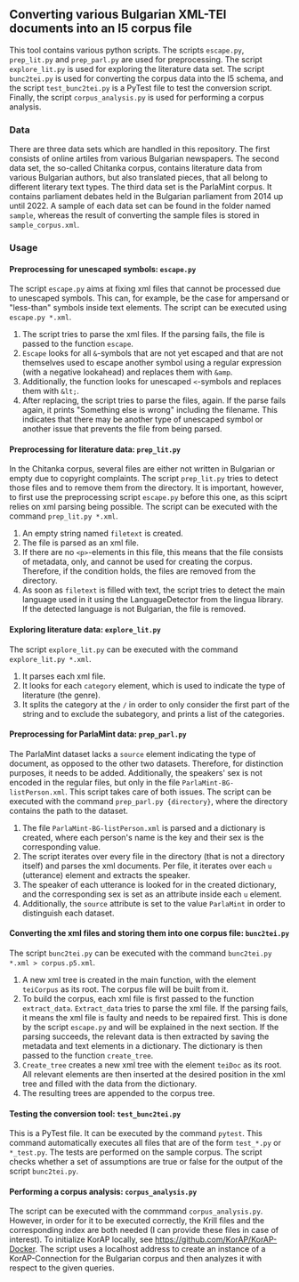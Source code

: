 ## Converting various Bulgarian XML-TEI documents into an I5 corpus file

This tool contains various python scripts. The scripts `escape.py`, `prep_lit.py` and `prep_parl.py` are used for preprocessing. The script `explore_lit.py` is used for exploring the literature data set. The script `bunc2tei.py` is used for converting the corpus data into the I5 schema, and the script `test_bunc2tei.py` is a PyTest file to test the conversion script. Finally, the script `corpus_analysis.py` is used for performing a corpus analysis.

### Data

There are three data sets which are handled in this repository. The first consists of online artiles from various Bulgarian newspapers. The second data set, the so-called Chitanka corpus, contains literature data from various Bulgarian authors, but also translated pieces, that all belong to different literary text types. The third data set is the ParlaMint corpus. It contains parliament debates held in the Bulgarian parliament from 2014 up until 2022. A sample of each data set can be found in the folder named `sample`, whereas the result of converting the sample files is stored in `sample_corpus.xml`.

### Usage

#### Preprocessing for unescaped symbols: `escape.py`
The script `escape.py` aims at fixing xml files that cannot be processed due to unescaped symbols. This can, for example, be the case for ampersand or "less-than" symbols inside text elements. The script can be executed using `escape.py *.xml`.
1. The script tries to parse the xml files. If the parsing fails, the file is passed to the function `escape`. 
2. `Escape` looks for all `&`-symbols that are not yet escaped and that are not themselves used to escape another symbol using a regular expression (with a negative lookahead) and replaces them with `&amp`.
3. Additionally, the function looks for unescaped `<`-symbols and replaces them with `&lt;`.
4. After replacing, the script tries to parse the files, again. If the parse fails again, it prints "Something else is wrong" including the filename. This indicates that there may be another type of unescaped symbol or another issue that prevents the file from being parsed. 

#### Preprocessing for literature data: `prep_lit.py`
In the Chitanka corpus, several files are either not written in Bulgarian or empty due to copyright complaints. The script `prep_lit.py` tries to detect those files and to remove them from the directory. It is important, however, to first use the preprocessing script `escape.py` before this one, as this sciprt relies on xml parsing being possible. The script can be executed with the command `prep_lit.py *.xml`.
1. An empty string named `filetext` is created. 
2. The file is parsed as an xml file. 
3. If there are no `<p>`-elements in this file, this means that the file consists of metadata, only, and cannot be used for creating the corpus. Therefore, if the condition holds, the files are removed from the directory. 
4. As soon as `filetext` is filled with text, the script tries to detect the main language used in it using the LanguageDetector from the lingua library. If the detected language is not Bulgarian, the file is removed. 

#### Exploring literature data: `explore_lit.py`
The script `explore_lit.py` can be executed with the command `explore_lit.py *.xml`. 
1. It parses each xml file. 
2. It looks for each `category` element, which is used to indicate the type of literature (the genre). 
3. It splits the category at the `/` in order to only consider the first part of the string and to exclude the subategory, and prints a list of the categories. 

#### Preprocessing for ParlaMint data: `prep_parl.py`
The ParlaMint dataset lacks a `source` element indicating the type of document, as opposed to the other two datasets. Therefore, for distinction purposes, it needs to be added. Additionally, the speakers' sex is not encoded in the regular files, but only in the file `ParlaMint-BG-listPerson.xml`. This script takes care of both issues. The script can be executed with the command `prep_parl.py {directory}`, where the directory contains the path to the dataset. 
1. The file `ParlaMint-BG-listPerson.xml` is parsed and a dictionary is created, where each person's name is the key and their sex is the corresponding value. 
2. The script iterates over every file in the directory (that is not a directory itself) and parses the xml documents. Per file, it iterates over each `u` (utterance) element and extracts the speaker.
3. The speaker of each utterance is looked for in the created dictionary, and the corresponding sex is set as an attribute inside each `u` element. 
4. Additionally, the `source` attribute is set to the value `ParlaMint` in order to distinguish each dataset. 

#### Converting the xml files and storing them into one corpus file: `bunc2tei.py`
The script `bunc2tei.py` can be executed with the command `bunc2tei.py *.xml > corpus.p5.xml`. 
1. A new xml tree is created in the main function, with the element `teiCorpus` as its root. The corpus file will be built from it.
2. To build the corpus, each xml file is first passed to the function `extract_data`. `Extract_data` tries to parse the xml file. If the parsing fails, it means the xml file is faulty and needs to be repaired first. This is done by the script `escape.py` and will be explained in the next section. If the parsing succeeds, the relevant data is then extracted by saving the metadata and text elements in a dictionary. The dictionary is then passed to the function `create_tree`. 
3. `Create_tree` creates a new xml tree with the element `teiDoc` as its root. All relevant elements are then inserted at the desired position in the xml tree and filled with the data from the dictionary. 
4. The resulting trees are appended to the corpus tree.
 
#### Testing the conversion tool: `test_bunc2tei.py`
This is a PyTest file. It can be executed by the command `pytest`. This command automatically executes all files that are of the form `test_*.py` or `*_test.py`. The tests are performed on the sample corpus. The script checks whether a set of assumptions are true or false for the output of the script `bunc2tei.py`.

#### Performing a corpus analysis: `corpus_analysis.py`
The script can be executed with the commmand `corpus_analysis.py`. However, in order for it to be executed correctly, the Krill files and the corresponding index are both needed (I can provide these files in case of interest). To initialize KorAP locally, see https://github.com/KorAP/KorAP-Docker. The script uses a localhost address to create an instance of a KorAP-Connection for the Bulgarian corpus and then analyzes it with respect to the given queries. 
